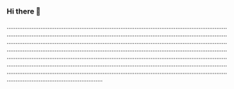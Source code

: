 ### Hi there 👋

..........................................................................................................................................................................................................................................................................................................................................................................................................................................................................................................................................................................................................................................................................................................................................................................................................................................................................................................................................................